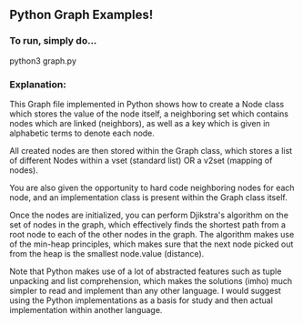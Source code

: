 ## Python Graph Examples!

### To run, simply do...

python3 graph.py 

### Explanation: 

This Graph file implemented in Python shows how to create a Node class which stores the value of the node itself, a neighboring set which contains nodes which are 
linked (neighbors), as well as a key which is given in alphabetic terms to denote each node. 

All created nodes are then stored within the Graph class, which stores a list of different Nodes within a vset (standard list) OR a v2set (mapping of nodes). 

You are also given the opportunity to hard code neighboring nodes for each node, and an implementation class is present within the Graph class itself. 

Once the nodes are initialized, you can perform Djikstra's algorithm on the set of nodes in the graph, which effectively finds the shortest path from a root node to each of the other nodes in the graph. The algorithm makes use of the min-heap principles, which makes sure that the next node picked out from the heap is the smallest node.value (distance). 


Note that Python makes use of a lot of abstracted features such as tuple unpacking and list comprehension, which makes the solutions (imho) much simpler to read and implement than any other language. I would suggest using the Python implementations as a basis for study and then actual implementation within another language. 